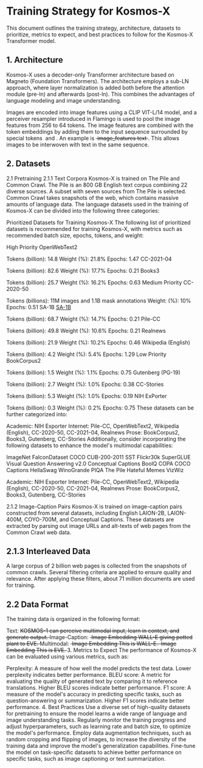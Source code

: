 # Training Strategy for Kosmos-X
This document outlines the training strategy, architecture, datasets to prioritize, metrics to expect, and best practices to follow for the Kosmos-X Transformer model.

## 1. Architecture
Kosmos-X uses a decoder-only Transformer architecture based on Magneto (Foundation Transformers). The architecture employs a sub-LN approach, where layer normalization is added both before the attention module (pre-ln) and afterwards (post-ln). This combines the advantages of language modeling and image understanding.

Images are encoded into image features using a CLIP VIT-L/14 model, and a perceiver resampler introduced in Flamingo is used to pool the image features from 256 to 64 tokens. The image features are combined with the token embeddings by adding them to the input sequence surrounded by special tokens <image> and </image>. An example is <s> <image> image_features </image> text </s>. This allows images to be interwoven with text in the same sequence.

## 2. Datasets
2.1 Pretraining
2.1.1 Text Corpora
Kosmos-X is trained on The Pile and Common Crawl. The Pile is an 800 GB English text corpus combining 22 diverse sources. A subset with seven sources from The Pile is selected. Common Crawl takes snapshots of the web, which contains massive amounts of language data. The language datasets used in the training of Kosmos-X can be divided into the following three categories:

Prioritized Datasets for Training Kosmos-X
The following list of prioritized datasets is recommended for training Kosmos-X, with metrics such as recommended batch size, epochs, tokens, and weight:

High Priority
OpenWebText2

Tokens (billion): 14.8
Weight (%): 21.8%
Epochs: 1.47
CC-2021-04

Tokens (billion): 82.6
Weight (%): 17.7%
Epochs: 0.21
Books3

Tokens (billion): 25.7
Weight (%): 16.2%
Epochs: 0.63
Medium Priority
CC-2020-50


Tokens (billions): 11M images and 1.1B mask annotations
Weight: (%): 10%
Epochs: 0.51
SA-1B
[SA-1B](https://ai.facebook.com/datasets/segment-anything-downloads/)

Tokens (billion): 68.7
Weight (%): 14.7%
Epochs: 0.21
Pile-CC

Tokens (billion): 49.8
Weight (%): 10.6%
Epochs: 0.21
Realnews

Tokens (billion): 21.9
Weight (%): 10.2%
Epochs: 0.46
Wikipedia (English)

Tokens (billion): 4.2
Weight (%): 5.4%
Epochs: 1.29
Low Priority
BookCorpus2

Tokens (billion): 1.5
Weight (%): 1.1%
Epochs: 0.75
Gutenberg (PG-19)

Tokens (billion): 2.7
Weight (%): 1.0%
Epochs: 0.38
CC-Stories

Tokens (billion): 5.3
Weight (%): 1.0%
Epochs: 0.19
NIH ExPorter

Tokens (billion): 0.3
Weight (%): 0.2%
Epochs: 0.75
These datasets can be further categorized into:

Academic: NIH Exporter
Internet: Pile-CC, OpenWebText2, Wikipedia (English), CC-2020-50, CC-2021-04, Realnews
Prose: BookCorpus2, Books3, Gutenberg, CC-Stories
Additionally, consider incorporating the following datasets to enhance the model's multimodal capabilities:

ImageNet
FalconDataset
COCO
CUB-200-2011
SST
Flickr30k
SuperGLUE
Visual Question Answering v2.0
Conceptual Captions
BoolQ
COPA
COCO Captions
HellaSwag
WinoGrande
PIQA
The Pile
Hateful Memes
VizWiz

Academic: NIH Exporter
Internet: Pile-CC, OpenWebText2, Wikipedia (English), CC-2020-50, CC-2021-04, Realnews
Prose: BookCorpus2, Books3, Gutenberg, CC-Stories

2.1.2 Image-Caption Pairs
Kosmos-X is trained on image-caption pairs constructed from several datasets, including English LAION-2B, LAION-400M, COYO-700M, and Conceptual Captions. These datasets are extracted by parsing out image URLs and alt-texts of web pages from the Common Crawl web data.

## 2.1.3 Interleaved Data
A large corpus of 2 billion web pages is collected from the snapshots of common crawls. Several filtering criteria are applied to ensure quality and relevance. After applying these filters, about 71 million documents are used for training.

## 2.2 Data Format
The training data is organized in the following format:

Text: <s> KOSMOS-1 can perceive multimodal input, learn in context, and generate output. </s>
Image-Caption: <s> <image> Image Embedding </image> WALL-E giving potted plant to EVE. </s>
Multimodal: <s> <image> Image Embedding </image> This is WALL-E. <image> Image Embedding </image> This is EVE. </s>
3. Metrics to Expect
The performance of Kosmos-X can be evaluated using various metrics, such as:

Perplexity: A measure of how well the model predicts the test data. Lower perplexity indicates better performance.
BLEU score: A metric for evaluating the quality of generated text by comparing it to reference translations. Higher BLEU scores indicate better performance.
F1 score: A measure of the model's accuracy in predicting specific tasks, such as question-answering or summarization. Higher F1 scores indicate better performance.
4. Best Practices
Use a diverse set of high-quality datasets for pretraining to ensure the model learns a wide range of language and image understanding tasks.
Regularly monitor the training progress and adjust hyperparameters, such as learning rate and batch size, to optimize the model's performance.
Employ data augmentation techniques, such as random cropping and flipping of images, to increase the diversity of the training data and improve the model's generalization capabilities.
Fine-tune the model on task-specific datasets to achieve better performance on specific tasks, such as image captioning or text summarization.
